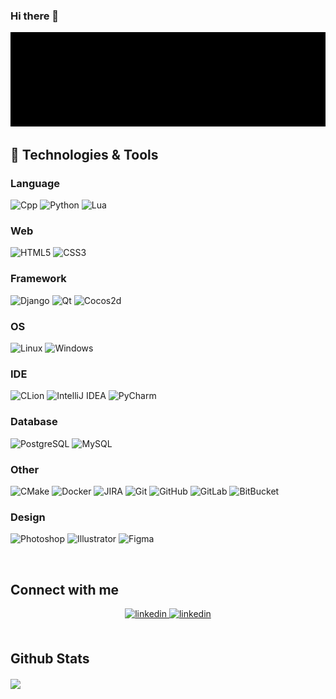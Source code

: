### Hi there 👋

<img src="https://github.com/EvmenovPavel/EvmenovPavel/blob/main/readme_header.png?raw=true">

<!--
- 🔭 I’m currently working on ...
- 🌱 I’m currently learning ...
- 👯 I’m looking to collaborate on ...
- 🤔 I’m looking for help with ...
- 💬 Ask me about ...
- 📫 How to reach me: ...
- 😄 Pronouns: ...
- ⚡ Fun fact: ...
-->

<br/>  

## 🔧 Technologies & Tools
### Language
![Cpp](https://img.shields.io/badge/-C++-informational.svg?style=flat&logo=c%2B%2B&logoColor=white&color=4d0092)
![Python](https://img.shields.io/badge/-Python-informational.svg?style=flat&logo=python&logoColor=white&color=4d0092)
![Lua](https://img.shields.io/badge/-Lua-informational.svg?style=flat&logo=lua&logoColor=white&color=4d0092)

### Web
![HTML5](https://img.shields.io/badge/-HTML5-E34F26?style=flat&logo=html5&logoColor=white)
![CSS3](https://img.shields.io/badge/-CSS3-1572B6?style=flat&logo=css3)

### Framework
![Django](https://img.shields.io/badge/Django-3.1.0-blue?style=flat&logo=django&logoColor=white&color=4d0092)
![Qt](https://img.shields.io/badge/Qt-5.10-339933?style=flat&logo=qt&logoColor=white&color=4d0092)
![Cocos2d](https://img.shields.io/badge/Cocos2d--x-4.0-informational?style=flat&logo=cocos&logoColor=white&color=4d0092)

### OS
![Linux](https://img.shields.io/badge/Linux-OS-informational?style=flat&logo=linux&logoColor=white&color=4d0092)
![Windows](https://img.shields.io/badge/Windows-OS-informational?style=flat&logo=Windows&logoColor=white&color=4d0092)

### IDE
![CLion](https://img.shields.io/badge/-CLion-informational?style=flat&logo=JetBrains&color=4d0092)
![IntelliJ IDEA](https://img.shields.io/badge/-IntelliJ_IDEA-informational?style=flat&logo=intellij-idea&logoColor=white&color=4d0092)
![PyCharm](https://img.shields.io/badge/-PyCharm-informational?style=flat&logo=pycharm&logoColor=white&color=4d0092)

### Database
![PostgreSQL](https://img.shields.io/badge/-PostgreSQL-informational?style=flat&logo=postgresql&logoColor=white&color=326092)
![MySQL](https://img.shields.io/badge/-MySQL-informational?style=flat&logo=mysql&logoColor=white&color=E96000)

### Other
![CMake](https://img.shields.io/badge/-CMake-informational?style=flat&logo=cmake&logoColor=white&color=ff0000)
![Docker](https://img.shields.io/badge/-Docker-informational?style=flat&logo=docker&logoColor=white&color=4d0092)
![JIRA](https://img.shields.io/badge/-JIRA-0052CC?style=flat&logo=jira)
![Git](https://img.shields.io/badge/-Git-informational?style=flat&logo=git&color=4d0092)
![GitHub](https://img.shields.io/badge/-GitHub-informational?style=flat&logo=github&color=181717)
![GitLab](https://img.shields.io/badge/-GitLab-informational?style=flat&logo=gitlab&color=181717)
![BitBucket](https://img.shields.io/badge/-BitBucket-darkblue?style=flat&logo=bitbucket)

### Design
![Photoshop](https://img.shields.io/badge/-Photoshop-informational?style=flat&logo=adobe-photoshop)
![Illustrator](https://img.shields.io/badge/-Illustrator-informational?style=flat&logo=adobe-illustrator)
![Figma](https://img.shields.io/badge/-Figma-informational?style=flat&logo=figma&color=0056eb)

<br/>

## Connect with me  
<div align="center">
<a href="https://www.linkedin.com/in/pavel-evmenov-13404216a" target="_blank">
<img src=https://img.shields.io/badge/linkedin-%231E77B5.svg?&style=flat&logo=linkedin&logoColor=white alt=linkedin style="margin-bottom: 5px;" />
</a>

<a href="http://t.me/ContactMeTelegramBot" target="_blank">
<img src=https://img.shields.io/badge/Telegram-%231E77B5.svg?&style=flat&logo=telegram&logoColor=white alt=linkedin style="margin-bottom: 5px;" />
</a>
</div>
<br/>  


## Github Stats  
<div align=""><img src="https://github-readme-stats.vercel.app/api?username=evmenovpavel&show_icons=true&count_private=true&hide_border=true" align="center" /></div>
<br/>  
